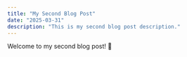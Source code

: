 ```yaml
---
title: "My Second Blog Post"
date: "2025-03-31"
description: "This is my second blog post description."
---
```


Welcome to my second blog post! 🎉
